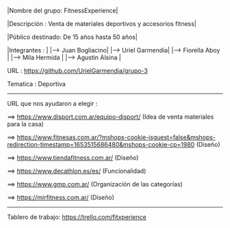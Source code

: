 |Nombre del grupo: FitnessExperience|

|Descripción : Venta de materiales deportivos y accesorios fitness|

|Público destinado: De 15 años hasta 50 años|


|Integrantes :      |
|--> Juan Bogliacino|
|--> Uriel Garmendia|
|--> Fiorella Aboy  |
|--> Mila Hermida   |
|--> Agustin Alsina |


URL : https://github.com/UrielGarmendia/grupo-3

Tematica : Deportiva
_______________________________________________________________________________________________
URL que nos ayudaron a elegir :                                                                                                        

==> https://www.disport.com.ar/equipo-disport/ (Idea de venta materiales para la casa)                                                  

==> https://www.fitnesas.com.ar/?mshops-cookie-isguest=false&mshops-redirection-timestamp=1653515686480&mshops-cookie-cp=1980 (Diseño)

==> https://www.tiendafitness.com.ar/ (Diseño)

==> https://www.decathlon.es/es/ (Funcionalidad)

==> https://www.gmp.com.ar/ (Organización de las categorías)

==> https://mirfitness.com.ar/ (Diseño)

_______________________________________________________________________________________________

Tablero de trabajo: 
https://trello.com/fitxperience